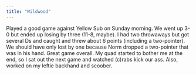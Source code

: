 ```yaml
---
title: "Wildwood"
---
```


Played a good game against Yellow Sub on Sunday morning. We went up 3-0 but ended up losing by three (11-8, maybe). I had two throwaways but got several Ds and caught and threw about 6 points (including a two-pointer). We should have only lost by one because Norm dropped a two-pointer that was in his hand. Great game overall. My quad started to bother me at the end, so I sat out the next game and watched (c)rabs kick our ass. Also, worked on my leftie backhand and scoober.
